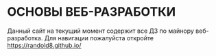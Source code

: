# ОСНОВЫ ВЕБ-РАЗРАБОТКИ
Данный сайт на текущий момент содержит все ДЗ по майнору веб-разработка. Для навигации пожалуйста откройте https://randold8.github.io/
